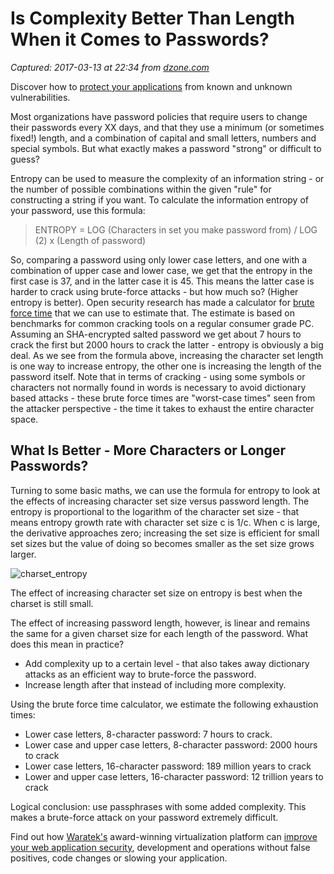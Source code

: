 # Is Complexity Better Than Length When it Comes to Passwords?

_Captured: 2017-03-13 at 22:34 from [dzone.com](https://dzone.com/articles/is-complexity-better-than-length-when-it-comes-to?edition=281883&utm_source=Daily%20Digest&utm_medium=email&utm_campaign=dd%202017-03-13)_

Discover how to [protect your applications](https://dzone.com/go?i=176121&u=http%3A%2F%2Fwww.waratek.com%2Fsolutions%2Fzero-day-defense%2F%3Futm_source%3DDZone%26utm_campaign%3Dba%26utm_medium%3Dprerolltextad%26utm_content%3Dzeroday) from known and unknown vulnerabilities.

Most organizations have password policies that require users to change their passwords every XX days, and that they use a minimum (or sometimes fixed!) length, and a combination of capital and small letters, numbers and special symbols. But what exactly makes a password "strong" or difficult to guess?

Entropy can be used to measure the complexity of an information string - or the number of possible combinations within the given "rule" for constructing a string if you want. To calculate the information entropy of your password, use this formula:

> ENTROPY = LOG (Characters in set you make password from) / LOG (2) x (Length of password)

So, comparing a password using only lower case letters, and one with a combination of upper case and lower case, we get that the entropy in the first case is 37, and in the latter case it is 45. This means the latter case is harder to crack using brute-force attacks - but how much so? (Higher entropy is better). Open security research has made a calculator for [brute force time](http://calc.opensecurityresearch.com/) that we can use to estimate that. The estimate is based on benchmarks for common cracking tools on a regular consumer grade PC. Assuming an SHA-encrypted salted password we get about 7 hours to crack the first but 2000 hours to crack the latter - entropy is obviously a big deal. As we see from the formula above, increasing the character set length is one way to increase entropy, the other one is increasing the length of the password itself. Note that in terms of cracking - using some symbols or characters not normally found in words is necessary to avoid dictionary based attacks - these brute force times are "worst-case times" seen from the attacker perspective - the time it takes to exhaust the entire character space.

## What Is Better - More Characters or Longer Passwords?

Turning to some basic maths, we can use the formula for entropy to look at the effects of increasing character set size versus password length. The entropy is proportional to the logarithm of the character set size - that means entropy growth rate with character set size c is 1/c. When c is large, the derivative approaches zero; increasing the set size is efficient for small set sizes but the value of doing so becomes smaller as the set size grows larger.

![charset_entropy](https://safecontrols.files.wordpress.com/2017/03/charset_entropy.png?w=739)

The effect of increasing character set size on entropy is best when the charset is still small.

The effect of increasing password length, however, is linear and remains the same for a given charset size for each length of the password. What does this mean in practice?

  * Add complexity up to a certain level - that also takes away dictionary attacks as an efficient way to brute-force the password.
  * Increase length after that instead of including more complexity.

Using the brute force time calculator, we estimate the following exhaustion times:

  * Lower case letters, 8-character password: 7 hours to crack.
  * Lower case and upper case letters, 8-character password: 2000 hours to crack
  * Lower case letters, 16-character password: 189 million years to crack
  * Lower and upper case letters, 16-character password: 12 trillion years to crack

Logical conclusion: use passphrases with some added complexity. This makes a brute-force attack on your password extremely difficult.

Find out how [Waratek's](https://dzone.com/go?i=176122&u=http%3A%2F%2Fwww.waratek.com%2Fsolutions%2Fapplication-protection%2F%3Futm_source%3DDZone%26utm_campaign%3Dba%26utm_medium%3Dpostrolltextad%26utm_content%3Dappprotect) award-winning virtualization platform can [improve your web application security](https://dzone.com/go?i=176122&u=http%3A%2F%2Fwww.waratek.com%2Fsolutions%2Fapplication-protection%2F%3Futm_source%3DDZone%26utm_campaign%3Dba%26utm_medium%3Dpostrolltextad%26utm_content%3Dappprotect), development and operations without false positives, code changes or slowing your application.
